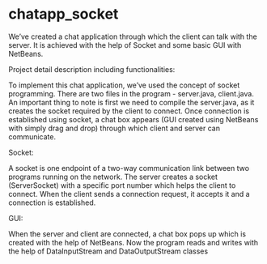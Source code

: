 # chatapp_socket
We’ve created a chat application through which the client can talk with the server. It is
achieved with the help of Socket and some basic GUI with NetBeans.

Project detail description including functionalities:

To implement this chat application, we’ve used the concept of socket programming. There
are two files in the program - server.java, client.java. An important thing to note is first we
need to compile the server.java, as it creates the socket required by the client to connect.
Once connection is established using socket, a chat box appears (GUI created using
NetBeans with simply drag and drop) through which client and server can communicate.

Socket:

A socket is one endpoint of a two-way communication link between two programs running on
the network. The server creates a socket (ServerSocket) with a specific port number which
helps the client to connect. When the client sends a connection request, it accepts it and a
connection is established.

GUI:

When the server and client are connected, a chat box pops up which is created with the help
of NetBeans. Now the program reads and writes with the help of DataInputStream and
DataOutputStream classes
